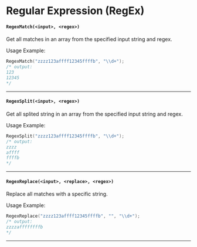 # Regular Expression (RegEx)

#### ``RegexMatch(<input>, <regex>)``
Get all matches in an array from the specified input string and regex.

Usage Example:
```c
RegexMatch("zzzz123affff12345ffffb", "\\d+");
/* output:
123
12345
*/
```
<hr>

#### ``RegexSplit(<input>, <regex>)``
Get all splited string in an array from the specified input string and regex.

Usage Example:
```c
RegexSplit("zzzz123affff12345ffffb", "\\d+");
/* output:
zzzz
affff
ffffb
*/
```
<hr>

#### ``RegexReplace(<input>, <replace>, <regex>)``
Replace all matches with a specific string.

Usage Example:
```c
RegexReplace("zzzz123affff12345ffffb", "", "\\d+");
/* output:
zzzzaffffffffb
*/
```
<hr>